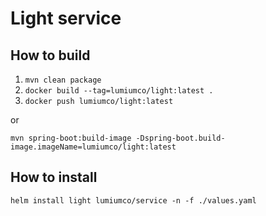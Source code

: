 # Light service

## How to build

1. `mvn clean package`
2. `docker build --tag=lumiumco/light:latest .`
3. `docker push lumiumco/light:latest`

or 

`mvn spring-boot:build-image -Dspring-boot.build-image.imageName=lumiumco/light:latest`

## How to install
`helm install light lumiumco/service -n -f ./values.yaml`